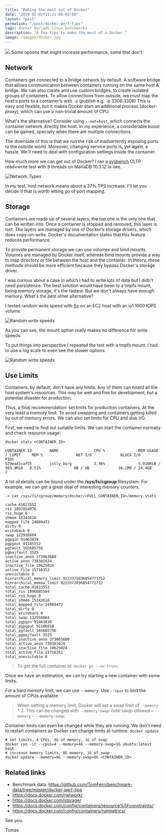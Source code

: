 ```yaml
---
title: "Making the most out of Docker"
date: "2019-02-02T11:21:00-03:00"
layout: "post"
permalink: "/post/docker-perf-tips"
tags: docker mariadb linux benchmarks
description: "A few tips to make the most of a Docker."
image: /images/docker.jpg
---
```


![](/images/docker.jpg)
Some options that might increase performance, some that don't.

## Network 

Containers get connected to a bridge network by default.
A software bridge that allows communication between containers running on the same host & bridge.
We can also create and use custom bridges, to create isolated groups of containers.
To allow connections from outside, we must map the host's ports to a container's with `-p` (_publish_ e.g. -p 3306:3306)
This is easy and flexible, but it makes Docker start an additional process (_docker-proxy_), which can use a non-trivial amount of CPU.

What's the alternative? Consider using `--net=host`, which connects the container network directly the host.
In my experience, a considerable boost can be gained, specially when there are multiple connections.

The downside of this is that we run the risk of inadvertently exposing ports to the outside world.
Moreover, changing service ports is, yet again, a hassle.
We'll need to deal with configuration settings inside the container.

How much more we can get out of Docker?
I ran a [sysbench](/post/sysbench-guide-2) OLTP read+write test with 8 threads on MariaDB 10.3.12 to see.

![Network Types](/images/plots/docker-perf-tips/oltp_rw.png)

In my test, host network means about a 37% TPS increase. I'll let you decide if that is worth letting go of port mapping.


## Storage

Containers are made up of several layers, the top one is the only one that can be written into.
Once a container is stopped and removed, this layer is lost.
The layers are managed by one of Docker's storage drivers, which does copy-on-write.
Docker's documentation states that this feature reduces performance.

To provide permanent storage we can use volumes and bind mounts.
Volumes are managed by Docker itself, whereas bind mounts provide a way to map directory or file between the host and the container.
In theory, these methods should be more efficient because they bypass Docker's storage driver.

I was curious about a case in which I had to write lots of data but I didn't need persistence.
The best solution would have been to a tmpfs mount, being memory storage, it's the fastest.
But we don't always have enough memory. What's the best other alternative?

I tested random write speed with [fio](http://freshmeat.sourceforge.net/projects/fio) on an EC2 host with an io1 1000 IOPS volume.

![Random write speeds](/images/plots/docker-perf-tips/fio_write_3.png)

As you can see, the mount option really makes no difference for write speeds.

To put things into perspective I repeated the test with a tmpfs mount.
I had to use a log scale to even see the slower options.

![Random write speeds](/images/plots/docker-perf-tips/fio_write_4_log.png)


## Use Limits

Containers, by default, don't have any limits.
Any of them can hoard all the host system's resources.
This may be well and fine for development, but a potential disaster for production.

Thus, a final recommendation: set limits for production containers. At the very least a memory limit.
To avoid swapping and containers getting killed by out of memory errors.
We can also set limits for CPU and disk I/O.

First, we need to find out suitable limits. We can start the container normally and check resource usage:

```text
docker stats <CONTAINER_ID>

CONTAINER ID        NAME                CPU %               MEM USAGE / LIMIT     MEM %               NET I/O             BLOCK I/O           PIDS
529ea41caf55        jolly_borg          3.36%               5.016MiB / 983.9MiB   0.51%               0B / 0B             36.1MB / 24.4GB     7
```

A lot of details can be found under the **/sys/fs/cgroup** filesystem.
For example, we can get a great deal of interesting memory counters.

```text
-> cat /sys/fs/cgroup/memory/docker/<FULL_CONTAINER_ID>/memory.stats

cache 41623552
rss 1097854976
rss_huge 0
shmem 15343616
mapped_file 24809472
dirty 0
writeback 0
swap 122916864
pgpgin 91463838
pgpgout 91185552
pgfault 165685756
pgmajfault 3525
inactive_anon 373063680
active_anon 738381824
inactive_file 10625024
active_file 15716352
unevictable 0
hierarchical_memory_limit 9223372036854771712
hierarchical_memsw_limit 9223372036854771712
total_cache 41623552
total_rss 1096085504
total_rss_huge 0
total_shmem 15343616
total_mapped_file 24809472
total_dirty 0
total_writeback 0
total_swap 122916864
total_pgpgin 91463838
total_pgpgout 91186010
total_pgfault 165685756
total_pgmajfault 3525
total_inactive_anon 373063680
total_active_anon 738381824
total_inactive_file 10625024
total_active_file 15716352
total_unevictable 0
```

> To get the full container id: `docker ps --no-trunc`



Once we have an estimation, we can try starting a new container with some limits.

For a hard memory limit, we can use `--memory`.
Use `--cpus` to limit the amount of CPUs available.

> When setting a memory limit, Docker will set a swap limit of `--memory` \* 2. This can be changed with `--memory-swap`: _total swap allowed_ = `--memory` - `--memory-swap`.

Container limits can even be changed while they are running.
We don't need to restart containers as
Docker can change limits at runtime: `docker update`

```text
# set limits, 4 CPUs, 4G of memory, 1G of swap
docker run -it --cpus=4 --memory=4G --memory-swap=5G ubuntu:latest bash
# increase memory limits, 8G memory, 1G of swap
docker update --memory=8G --memory-swap=9G <CONTAINER_ID>
```


## Related links

-   Benchmark data: <https://github.com/TomFern/benchmark-data/tree/master/docker-perf-tips>
-   <https://docs.docker.com/network/>
-   <https://docs.docker.com/storage/>
-   <https://docs.docker.com/config/containers/resource%5Fconstraints/>
-   <https://docs.docker.com/config/containers/runmetrics/>

See you.

Tomas

